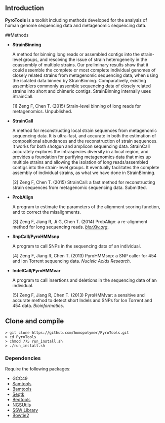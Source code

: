 
## Introduction

**PyroTools** is a toolkit including methods developed for the analysis of human genome sequencing data and metagenomic sequencing data.

##Methods 

- **StrainBinning**

  A method for binning long reads or assembled contigs into the strain-level groups, and resolving the issue of strain heterogeneity in the coassembly of multiple strains.  Our preliminary results show that it could assemble the complete or most complete individual genomes of closely related strains from metagenomic sequencing data, when using the isolated data binned by StrainBinning.  Comparatively, existing assemblers commonly assemble sequencing data of closely related strains into short and chimeric contigs.  StrainBinning internally uses StrainCall.
  
  [1] Zeng F, Chen T. (2015) Strain-level binning of long reads for metagenomics.  Unpublished. 

- **StrainCall** 

  A method for reconstructing local strain sequences from metagenomic sequencing data.  It is ultra-fast, and accurate in both the estimation of compositional abundances and the reconstruction of strain sequences. It works for both shotgun and amplicon sequencing data.  StrainCall accurately explores the intraspecies diversity in a local region, and provides a foundation for purifying metagenomics data that mixs up multiple strains and allowing the isolation of long reads/assembled contigs into the strain-level groups.  It eventually facilitates the complete assembly of individual strains, as what we have done in StrainBinning.

  [2] Zeng F, Chen T. (2015) StrainCall: a fast method for reconstructing strain sequences from metagenomic sequencing data. Submitted.

- **ProbAlign** 
  
  A program to estimate the parameters of the alignment scoring function, and to correct the misalignments.
  
  [3] Zeng F, Jiang R, Ji G, Chen T. (2014) ProbAlign: a re-alignment method for long sequencing reads. [_biorXiv.org_](http://biorxiv.org/content/early/2014/09/02/008698).
  
- **SnpCall/PyroHMMsnp**
 
  A program to call SNPs in the sequencing data of an individual.

  [4] Zeng F, Jiang R, Chen T. (2013) PyroHMMsnp: a SNP caller for 454 and Ion Torrent sequencing data. _Nucleic Acids Research_.

- **IndelCall/PyroHMMvar**

  A program to call insertions and deletions in the sequencing data of an individual.

  [5] Zeng F, Jiang R, Chen T. (2013) PyroHMMvar: a sensitive and accurate method to detect short Indels and SNPs for Ion Torrent and 454 data. _Bioinformatics_.



## Clone and compile
	> git clone https://github.com/homopolymer/PyroTools.git
	> cd PyroTools
	> chmod 775 run_install.sh
	> ./run_install.sh 
	
	
### Dependencies
Require the following packages:

- GCC49
- [Samtools](samtools.sourceforge.net)
- [Bamtools](https://github.com/pezmaster31/bamtools)
- [Seqtk](https://github.com/lh3/seqtk)
- [Bedtools](bedtools.readthedocs.org)
- [NGSUtils](ngsutils.org)
- [SSW Library](https://github.com/mengyao/Complete-Striped-Smith-Waterman-Library) 
- [Bowtie2](bowtie-bio.sourceforge.net/bowtie2)








